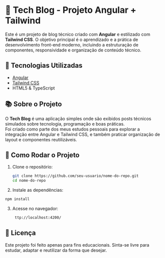 # 🧠 Tech Blog - Projeto Angular + Tailwind

Este é um projeto de blog técnico criado com **Angular** e estilizado com **Tailwind CSS**. O objetivo principal é o aprendizado e a prática de desenvolvimento front-end moderno, incluindo a estruturação de componentes, responsividade e organização de conteúdo técnico.

## 🚀 Tecnologias Utilizadas

- [Angular](https://angular.io/)
- [Tailwind CSS](https://tailwindcss.com/)
- HTML5 & TypeScript

## 📚 Sobre o Projeto

O **Tech Blog** é uma aplicação simples onde são exibidos posts técnicos simulados sobre tecnologia, programação e boas práticas.  
Foi criado como parte dos meus estudos pessoais para explorar a integração entre Angular e Tailwind CSS, e também praticar organização de layout e componentes reutilizáveis.

## 🔧 Como Rodar o Projeto

1. Clone o repositório:
   ```bash
   git clone https://github.com/seu-usuario/nome-do-repo.git
   cd nome-do-repo

2. Instale as dependências:
  ```bash
  npm install
  ```
3. Acesse no navegador:
     ```bash
      ttp://localhost:4200/
     ```
## 📝 Licença
Este projeto foi feito apenas para fins educacionais.
Sinta-se livre para estudar, adaptar e reutilizar da forma que desejar.
